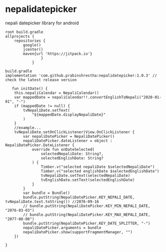 # nepalidatepicker
nepali datepicker library for android

    root build.gradle
    allprojects {
        repositories {
            google()
            jcenter()
            maven{url 'https://jitpack.io'}
                    }
                }

    build.gradle
    implementation 'com.github.prabinshrestha:nepalidatepicker:1.0.3' // check the latest release version

       fun initDate() {
        this.nepaliCalendar = NepaliCalendar()
        var mappedDate = nepaliCalendar!!.convertEnglishToNepali("2020-01-01", "-")
        if (mappedDate != null) {
            tvNepaliDate.setText(
                "${mappedDate.displayNepaliDate}"
            )
        }
        //example...
        tvNepaliDate.setOnClickListener(View.OnClickListener {
            var nepaliDatePicker = NepaliDatePicker()
            nepaliDatePicker.dateListener = object : NepaliDatePicker.DateListener {
                override fun onDateSelected(
                    selectedNepaliDate: String?,
                    selectedEnglishDate: String?
                ) {
                    Timber.v("selected nepaliDate $selectedNepaliDate")
                    Timber.v("selected englishDate $selectedEnglishDate")
                    tvNepaliDate.setText(selectedNepaliDate)
                    tvEnglishDate.setText(selectedEnglishDate)
                }
            }
            var bundle = Bundle()
            bundle.putString(NepaliDatePicker.KEY_NEPALI_DATE, tvNepaliDate.text.toString()) //2076-09-16
            // bundle.putString(NepaliDatePicker.KEY_MIN_NEPALI_DATE, "2076-03-03")
            // bundle.putString(NepaliDatePicker.KEY_MAX_NEPALI_DATE, "2077-08-08")
            bundle.putString(NepaliDatePicker.KEY_DATE_SPLITTER, "-")
            nepaliDatePicker.arguments = bundle
            nepaliDatePicker.show(supportFragmentManager, "")
        })

    }
